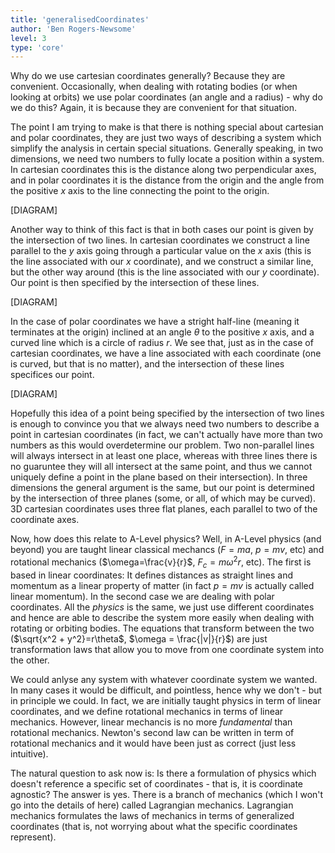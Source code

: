```yaml
---
title: 'generalisedCoordinates'
author: 'Ben Rogers-Newsome'
level: 3
type: 'core'
---
```


Why do we use cartesian coordinates generally? Because they are convenient. Occasionally, when dealing with rotating bodies (or when looking at orbits) we use polar coordinates (an angle and a radius) - why do we do this? Again, it is because they are convenient for that situation.

The point I am trying to make is that there is nothing special about cartesian and polar coordinates, they are just two ways of describing a system which simplify the analysis in certain special situations. Generally speaking, in two dimensions, we need two numbers to fully locate a position within a system. In cartesian coordinates this is the distance along two perpendicular axes, and in polar coordinates it is the distance from the origin and the angle from the positive $x$ axis to the line connecting the point to the origin.

[DIAGRAM]

Another way to think of this fact is that in both cases our point is given by the intersection of two lines. In cartesian coordinates we construct a line parallel to the $y$ axis going through a particular value on the $x$ axis (this is the line associated with our $x$ coordinate), and we construct a similar line, but the other way around (this is the line associated with our $y$ coordinate). Our point is then specified by the intersection of these lines.

[DIAGRAM]

In the case of polar coordinates we have a stright half-line (meaning it terminates at the origin) inclined at an angle $\theta$ to the positive $x$ axis, and a curved line which is a circle of radius $r$. We see that, just as in the case of cartesian coordinates, we have a line associated with each coordinate (one is curved, but that is no matter), and the intersection of these lines specifices our point.

[DIAGRAM]

Hopefully this idea of a point being specified by the intersection of two lines is enough to convince you that we always need two numbers to describe a point in cartesian coordinates (in fact, we can't actually have more than two numbers as this would overdetermine our problem. Two non-parallel lines will always intersect in at least one place, whereas with three lines there is no guaruntee they will all intersect at the same point, and thus we cannot uniquely define a point in the plane based on their intersection). In three dimensions the general argument is the same, but our point is determined by the intersection of three planes (some, or all, of which may be curved). 3D cartesian coordinates uses three flat planes, each parallel to two of the coordinate axes.

Now, how does this relate to A-Level physics? Well, in A-Level physics (and beyond) you are taught linear classical mechancs ($F=ma$, $p=mv$, etc) and rotational mechanics ($\omega=\frac{v}{r}$, $F_c=m\omega^2 r$, etc). The first is based in linear coordinates: It defines distances as straight lines and momentum as a linear property of matter (in fact $p=mv$ is actually called linear momentum). In the second case we are dealing with polar coordinates. All the *physics* is the same, we just use different coordinates and hence are able to describe the system more easily when dealing with rotating or orbiting bodies. The equations that transform between the two ($\sqrt{x^2 + y^2}=r\theta$, $\omega = \frac{|v|}{r}$) are just transformation laws that allow you to move from one coordinate system into the other.

We could anlyse any system with whatever coordinate system we wanted. In many cases it would be difficult, and pointless, hence why we don't - but in principle we could. In fact, we are initially taught physics in term of linear coordinates, and we define rotational mechanics in terms of linear mechanics. However, linear mechancis is no more *fundamental* than rotational mechanics. Newton's second law can be written in term of rotational mechanics and it would have been just as correct (just less intuitive).

The natural question to ask now is: Is there a formulation of physics which doesn't reference a specific set of coordinates - that is, it is coordinate agnostic? The answer is yes. There is a branch of mechanics (which I won't go into the details of here) called Lagrangian mechanics. Lagrangian mechanics formulates the laws of mechanics in terms of generalized coordinates (that is, not worrying about what the specific coordinates represent).
